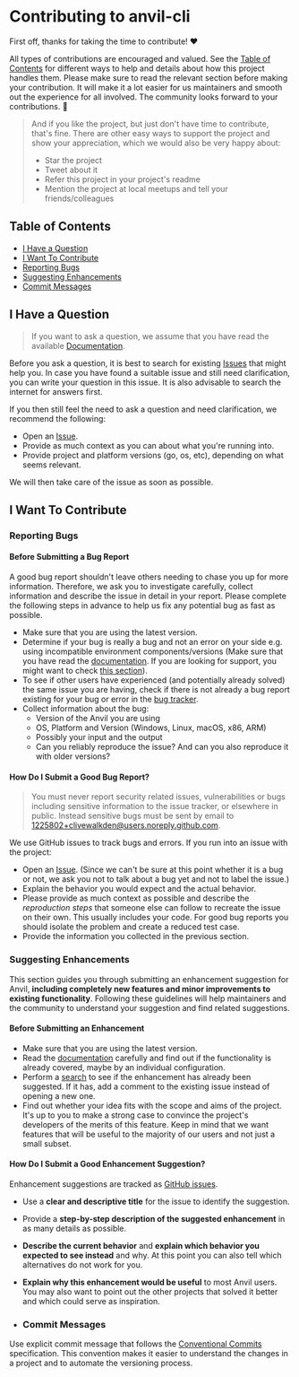<!-- omit in toc -->
# Contributing to anvil-cli

First off, thanks for taking the time to contribute! ❤️

All types of contributions are encouraged and valued. See the [Table of Contents](#table-of-contents) for different ways to help and details about how this project handles them. Please make sure to read the relevant section before making your contribution. It will make it a lot easier for us maintainers and smooth out the experience for all involved. The community looks forward to your contributions. 🎉

> And if you like the project, but just don't have time to contribute, that's fine. There are other easy ways to support the project and show your appreciation, which we would also be very happy about:
> - Star the project
> - Tweet about it
> - Refer this project in your project's readme
> - Mention the project at local meetups and tell your friends/colleagues

<!-- omit in toc -->
## Table of Contents

- [I Have a Question](#i-have-a-question)
- [I Want To Contribute](#i-want-to-contribute)
- [Reporting Bugs](#reporting-bugs)
- [Suggesting Enhancements](#suggesting-enhancements)
- [Commit Messages](#commit-messages)

## I Have a Question

> If you want to ask a question, we assume that you have read the available [Documentation](README.md).

Before you ask a question, it is best to search for existing [Issues](https://github.com/clivewalkden/anvil-cli/issues) that might help you. In case you have found a suitable issue and still need clarification, you can write your question in this issue. It is also advisable to search the internet for answers first.

If you then still feel the need to ask a question and need clarification, we recommend the following:

- Open an [Issue](https://github.com/clivewalkden/anvil-cli/issues/new).
- Provide as much context as you can about what you're running into.
- Provide project and platform versions (go, os, etc), depending on what seems relevant.

We will then take care of the issue as soon as possible.

## I Want To Contribute

### Reporting Bugs

<!-- omit in toc -->
#### Before Submitting a Bug Report

A good bug report shouldn't leave others needing to chase you up for more information. Therefore, we ask you to investigate carefully, collect information and describe the issue in detail in your report. Please complete the following steps in advance to help us fix any potential bug as fast as possible.

- Make sure that you are using the latest version.
- Determine if your bug is really a bug and not an error on your side e.g. using incompatible environment components/versions (Make sure that you have read the [documentation](./README.md). If you are looking for support, you might want to check [this section](#i-have-a-question)).
- To see if other users have experienced (and potentially already solved) the same issue you are having, check if there is not already a bug report existing for your bug or error in the [bug tracker](https://github.com/clivewalkden/anvil-cli?q=label%3Abug).
- Collect information about the bug:
  - Version of the Anvil you are using
  - OS, Platform and Version (Windows, Linux, macOS, x86, ARM)
  - Possibly your input and the output
  - Can you reliably reproduce the issue? And can you also reproduce it with older versions?

<!-- omit in toc -->
#### How Do I Submit a Good Bug Report?

> You must never report security related issues, vulnerabilities or bugs including sensitive information to the issue tracker, or elsewhere in public. Instead sensitive bugs must be sent by email to [1225802+clivewalkden@users.noreply.github.com]().

We use GitHub issues to track bugs and errors. If you run into an issue with the project:

- Open an [Issue](https://github.com/clivewalkden/anvil-cli/issues/new). (Since we can't be sure at this point whether it is a bug or not, we ask you not to talk about a bug yet and not to label the issue.)
- Explain the behavior you would expect and the actual behavior.
- Please provide as much context as possible and describe the *reproduction steps* that someone else can follow to recreate the issue on their own. This usually includes your code. For good bug reports you should isolate the problem and create a reduced test case.
- Provide the information you collected in the previous section.

### Suggesting Enhancements

This section guides you through submitting an enhancement suggestion for Anvil, **including completely new features and minor improvements to existing functionality**. Following these guidelines will help maintainers and the community to understand your suggestion and find related suggestions.

<!-- omit in toc -->
#### Before Submitting an Enhancement

- Make sure that you are using the latest version.
- Read the [documentation](./README.md) carefully and find out if the functionality is already covered, maybe by an individual configuration.
- Perform a [search](https://github.com/clivewalkden/anvil-cli/issues) to see if the enhancement has already been suggested. If it has, add a comment to the existing issue instead of opening a new one.
- Find out whether your idea fits with the scope and aims of the project. It's up to you to make a strong case to convince the project's developers of the merits of this feature. Keep in mind that we want features that will be useful to the majority of our users and not just a small subset. 

<!-- omit in toc -->
#### How Do I Submit a Good Enhancement Suggestion?

Enhancement suggestions are tracked as [GitHub issues](https://github.com/clivewalkden/anvil-cli/issues).

- Use a **clear and descriptive title** for the issue to identify the suggestion.
- Provide a **step-by-step description of the suggested enhancement** in as many details as possible.
- **Describe the current behavior** and **explain which behavior you expected to see instead** and why. At this point you can also tell which alternatives do not work for you.
- **Explain why this enhancement would be useful** to most Anvil users. You may also want to point out the other projects that solved it better and which could serve as inspiration.

- ### Commit Messages
Use explicit commit message that follows the [Conventional Commits](https://www.conventionalcommits.org/en/v1.0.0/) specification. This convention makes it easier to understand the changes in a project and to automate the versioning process.
